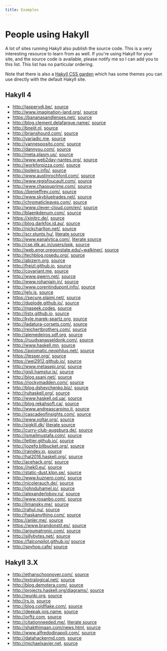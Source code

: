 ```yaml
---
title: Examples
---
```


# People using Hakyll

A lot of sites running Hakyll also publish the source code. This is a very
interesting resource to learn from as well. If you're using Hakyll for your
site, and the source code is available, please notify me so I can add you to
this list. This list has no particular ordering.

Note that there is also a [Hakyll CSS garden] which has some themes you can use
directly with the default Hakyll site.

[Hakyll CSS garden]: http://katychuang.com/hakyll-cssgarden/gallery/

## Hakyll 4

- <http://jaspervdj.be/>,
  [source](https://github.com/jaspervdj/jaspervdj)
- <http://www.imagination-land.org/>,
  [source](https://github.com/Keruspe/blog/)
- <https://bananasandlenses.net/>,
  [source](https://github.com/denisshevchenko/bananasandlenses)
- <http://blog.clement.delafargue.name/>,
  [source](https://github.com/divarvel/blog)
- <http://bneijt.nl>,
  [source](https://github.com/bneijt/bneijt.nl)
- <http://brianshourd.com/>,
  [source](https://github.com/brianshourd/brianshourd.com)
- <http://variadic.me>,
  [source](https://github.com/eakron/variadic.me)
- <http://yannesposito.com/>,
  [source](https://github.com/yogsototh/yblog)
- <http://dannysu.com/>,
  [source](https://github.com/dannysu/hakyll-blog)
- <http://meta.plasm.us/>,
  [source](https://github.com/travisbrown/metaplasm)
- <http://www.web2day-nantes.org/>,
  [source](https://github.com/CompanyCampus/web2day2013)
- <http://workforpizza.com/>,
  [source](https://github.com/irneh/workforpizza)
- <http://poleiro.info/>,
  [source](https://github.com/arthuraa/poleiro)
- <http://www.austinrochford.com/>,
  [source](https://github.com/AustinRochford/blog)
- <http://www.regisfoucault.com/>,
  [source](https://github.com/regisfoucault/blog)
- <http://www.chaoxuprime.com/>,
  [source](https://github.com/Mgccl/blog)
- <https://benjeffrey.com/>,
  [source](https://github.com/jeffbr13/benjeffrey.com)
- <http://www.skybluetrades.net/>,
  [source](https://github.com/ian-ross/blog)
- <http://chromaticleaves.com/>,
  [source](https://github.com/ericrasmussen/chromaticleaves)
- <http://www.clever-cloud.com/en/>,
  [source](https://github.com/CleverCloud/clever-cloud.com)
- <http://blaenkdenum.com/>,
  [source](https://github.com/blaenk/blaenk.github.io)
- <https://xinitrc.de/>,
  [source](https://github.com/xinitrc/xinitrc.de)
- <http://blog.darkfox.id.au/>,
  [source](http://hub.darcs.net/DarkFox/DarkFox-blog)
- <http://nickcharlton.net/>,
  [source](https://github.com/nickcharlton/nickcharlton.net)
- <http://scr.stunts.hu/>,
  [literate source](http://scr.stunts.hu/hakyll.html)
- <http://www.eanalytica.com/>,
  [literate source](http://www.eanalytica.com/site/)
- <http://cse.iitk.ac.in/users/ppk>,
  [source](https://github.com/piyush-kurur-pages/website)
- <http://web.engr.oregonstate.edu/~walkiner/>,
  [source](https://github.com/walkie/WebPage)
- <http://techblog.rosedu.org/>,
  [source](https://github.com/rosedu/techblog)
- <http://abizern.org>,
  [source](https://github.com/Abizern/hblog)
- <http://freizl.github.io>,
  [source](https://github.com/freizl/freizl.github.com/tree/master/build)
- <http://covariant.me>,
  [source](http://hub.darcs.net/co-dan/website)
- <http://www.gwern.net/>,
  [source](https://github.com/gwern/gwern.net)
- <http://www.rohanjain.in/>,
  [source](https://github.com/crodjer/rohanjain.in)
- <http://www.corentindupont.info/>,
  [source](https://github.com/cdupont/CorentinDupont-WebPage)
- <http://jelv.is>,
  [source](https://github.com/TikhonJelvis/website)
- <https://secure.plaimi.net/>,
  [source](https://github.com/plaimi/www)
- <http://duplode.github.io/>,
  [source](https://github.com/duplode/duplode.github.io/tree/sources)
- <http://maseek.codes>,
  [source](https://github.com/maseek/maseek-codes)
- <http://listx.github.io>,
  [source](https://github.com/listx/listx_blog)
- <http://kyle.marek-spartz.org>,
  [source](https://github.com/zeckalpha/kyle.marek-spartz.org)
- <http://ladatura-corsets.com/>,
  [source](https://github.com/dsferruzza/datura-corsets)
- <http://reichertbrothers.com/>,
  [source](https://github.com/rbros/reichertbrothers.com)
- <http://alemedeiros.sdf.org>,
  [source](https://github.com/alemedeiros/homepage)
- <https://ruudvanasseldonk.com/>,
  [source](https://github.com/ruud-v-a/ruudvanasseldonk.com)
- <http://www.haskell.mn>,
  [source](https://github.com/HaskellMN/www.haskell.mn)
- <https://axiomatic.neophilus.net/>,
  [source](https://github.com/Libbum/AxiomaticSemantics)
- <https://tesser.org/>,
  [source](https://github.com/fractalcat/tesser.org)
- <https://wei2912.github.io/>,
  [source](https://github.com/wei2912/blog_src)
- <http://www.metasepi.org/>,
  [source](https://github.com/metasepi/metasepi-website)
- <http://gisli.hamstur.is/>,
  [source](https://github.com/gislik/gisli.hamstur.is)
- <http://blog.ssanj.net/>,
  [source](https://github.com/ssanj/babyloncandle)
- <https://rockymadden.com/>,
  [source](https://github.com/rockymadden/rockymadden-web)
- <http://blog.dshevchenko.biz/>,
  [source](https://github.com/denisshevchenko/blog)
- <http://ruhaskell.org/>,
  [source](https://github.com/ruHaskell/ruhaskell)
- <http://www.haskell.od.ua/>,
  [source](https://github.com/odhug/odhug.github.com)
- <http://blog.rekahsoft.ca/>,
  [source](http://git.rekahsoft.ca/blog-rekahsoft-ca)
- <http://www.andreascarpino.it>,
  [source](https://gitlab.com/ilpianista/website)
- <http://cascadeofinsights.com/>,
  [source](https://github.com/agbell/agbell.github.io/tree/hakyll)
- <http://www.xoltar.org/>,
  [source](https://github.com/xoltar/xoltar.org)
- <http://sigkill.dk/>
  [literate source](http://sigkill.dk/programs/sigkill.html)
- <http://curry-club-augsburg.de/>,
  [source](https://github.com/curry-club-aux/curry-club-augsburg.de)
- <http://ismailmustafa.com/>,
  [source](https://github.com/ismailmustafa/ismailmustafa.github.io/tree/hakyll)
- <http://lettier.github.io/>,
  [source](https://github.com/lettier/lettier.github.io)
- <http://jozefg.bitbucket.org/>,
  [source](https://github.com/jozefg/blog)
- <http://raindev.io>,
  [source](https://github.com/raindev/raindev.github.io)
- <http://hal2016.haskell.org/>,
  [source](https://github.com/nomeata/hal2016-website/)
- <http://acehack.org/>,
  [source](https://github.com/sakshamsharma/acehack/)
- <https://nek0.eu/>,
  [source](https://github.com/nek0/nek0.eu)
- <http://static-dust.klpn.se/>,
  [source](https://github.com/klpn/static-dust)
- <http://www.kuznero.com/>,
  [source](https://github.com/kuznero/kuznero.github.io)
- <http://nicolerauch.de/>,
  [source](https://github.com/NicoleRauch/BusinessWebsite)
- <http://johnduhamel.io/>,
  [source](https://github.com/jjduhamel/blog)
- <http://alexanderlobov.ru/>,
  [source](https://github.com/alexanderlobov/homepage)
- <http://www.rosanbo.com/>,
  [source](https://github.com/polo2ro/blog)
- <http://limansky.me/>,
  [source](https://github.com/limansky/limansky_me)
- <http://rahul.nu/>,
  [source](https://github.com/rp/rp.github.io/tree/dev)
- <http://haskanything.com/>,
  [source](https://github.com/beerendlauwers/HaskAnything)
- <https://anler.me/>,
  [source](https://github.com/anler/anler.me)
- <https://www.brandonstil.es/>,
  [source](https://github.com/stilesb/brandonstil.es)
- <http://argumatronic.com/>,
  [source](https://gitlab.com/GinBaby/argumatronic/tree/master)
- <http://sillybytes.net/>,
  [source](https://github.com/sillybytes/sillybytes)
- <https://falconpilot.github.io/>
  [source](https://github.com/FalconPilot/falconpilot.github.io)
- <http://spyhop.cafe/>
  [source](https://github.com/thunky-monk/spyhop-cafe)

## Hakyll 3.X

- <http://ethanschoonover.com/>,
  [source](https://github.com/altercation/ethanschoonover.com)
- <http://extralogical.net/>,
  [source](https://github.com/beastaugh/extralogical.net)
- <http://blog.demotera.com/>,
  [source](https://bitbucket.org/paul_r/blog-de-demotera)
- <http://projects.haskell.org/diagrams/>,
  [source](http://patch-tag.com/r/byorgey/diagrams-doc/snapshot/current/content/pretty/web/)
- <http://wunki.org>,
  [source](https://github.com/wunki/wunki.org)
- <http://rs.io>,
  [source](https://github.com/robertseaton/rs.io/)
- <http://blog.coldflake.com/>,
  [source](https://github.com/marcmo/blog.coldflake)
- <http://deepak.jois.name>,
  [source](https://github.com/deepakjois/website)
- <http://orftz.com>,
  [source](https://github.com/orftz/orftz.com)
- <http://citationneeded.me/>,
  [literate source](http://citationneeded.me/hakyll.html)
- <http://shakthimaan.com/news.html>,
  [source](http://gitorious.org/shakthimaan-blog)
- <http://www.alfredodinapoli.com/>,
  [source](https://github.com/CharlesStain/alfredodinapoli.com)
- <http://datahackermd.com>,
  [source](http://github.com/akshayjshah/datahackermd)
- <http://michaelxavier.net>,
  [source](https://github.com/michaelxavier/michaelxavier.net)
